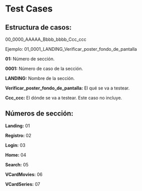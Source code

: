 # Test Cases

## Estructura de casos:

00_0000_AAAAA_Bbbb_bbbb_Ccc_ccc

Ejemplo: 01_0001_LANDING_Verificar_poster_fondo_de_pantalla

**01:** Número de sección.

**0001:** Número de caso de la sección.

**LANDING:** Nombre de la sección.

**Verificar_poster_fondo_de_pantalla:** El qué se va a testear.

**Ccc_ccc:** El dónde se va a testear. Este caso no incluye.



## Números de sección:

**Landing:** 01

**Registro:** 02

**Login:** 03

**Home:** 04

**Search:** 05

**VCardMovies:** 06

**VCardSeries:** 07